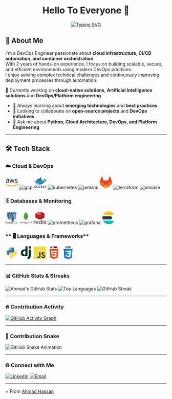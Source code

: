 <div align="center">
  
# Hello To Everyone 👋

[![Typing SVG](https://readme-typing-svg.herokuapp.com?font=Fira+Code&pause=1000&color=2E9EF7&center=true&vCenter=true&width=550&lines=I'm+Ahmad+Hassan;DevOps+%26+Cloud+Engineer;2%2B+Years+Experience;Currently+Working+as+a+DevSecOps+Engineer)](https://git.io/typing-svg)


</div>

## 🚀 About Me
I'm a DevOps Engineer passionate about **cloud infrastructure, CI/CD automation, and container orchestration**.  
With 2 years of hands-on experience, I focus on building scalable, secure, and efficient environments using modern DevOps practices.  
I enjoy solving complex technical challenges and continuously improving deployment processes through automation.

 🔭 Currently working on **cloud-native solutions**, **Artificial Intelligence solutions** and **DevOps/Platform engineering**
- 🌱 Always learning about **emerging technologies** and **best practices**
- 👯 Looking to collaborate on **open-source projects** and **DevOps initiatives**
- 💬 Ask me about **Python, Cloud Architecture, DevOps, and Platform Engineering**
---

## 🛠️ Tech Stack

### **☁️ Cloud & DevOps**
<p align="left">
  <img src="https://raw.githubusercontent.com/devicons/devicon/master/icons/amazonwebservices/amazonwebservices-original-wordmark.svg" alt="aws" width="40" height="40"/>
  <img src="https://www.vectorlogo.zone/logos/google_cloud/google_cloud-icon.svg" alt="gcp" width="40" height="40"/>
  <img src="https://raw.githubusercontent.com/devicons/devicon/master/icons/docker/docker-original-wordmark.svg" alt="docker" width="40" height="40"/>
  <img src="https://www.vectorlogo.zone/logos/kubernetes/kubernetes-icon.svg" alt="kubernetes" width="40" height="40"/>
  <img src="https://www.vectorlogo.zone/logos/jenkins/jenkins-icon.svg" alt="jenkins" width="40" height="40"/>
  <img src="https://raw.githubusercontent.com/devicons/devicon/master/icons/gitlab/gitlab-original.svg" alt="gitlab" width="40" height="40"/>
  <img src="https://www.vectorlogo.zone/logos/terraformio/terraformio-icon.svg" alt="terraform" width="40" height="40"/>
  <img src="https://www.vectorlogo.zone/logos/ansible/ansible-icon.svg" alt="ansible" width="40" height="40"/>
</p>

### **🗄️ Databases & Monitoring**
<p align="left">
  <img src="https://raw.githubusercontent.com/devicons/devicon/master/icons/postgresql/postgresql-original-wordmark.svg" alt="postgresql" width="40" height="40"/>
  <img src="https://raw.githubusercontent.com/devicons/devicon/master/icons/mongodb/mongodb-original-wordmark.svg" alt="mongodb" width="40" height="40"/>
  <img src="https://raw.githubusercontent.com/devicons/devicon/master/icons/redis/redis-original-wordmark.svg" alt="redis" width="40" height="40"/>
  <img src="https://www.vectorlogo.zone/logos/prometheusio/prometheusio-icon.svg" alt="prometheus" width="40" height="40"/>
  <img src="https://www.vectorlogo.zone/logos/grafana/grafana-icon.svg" alt="grafana" width="40" height="40"/>
  <img src="https://raw.githubusercontent.com/devicons/devicon/master/icons/elasticsearch/elasticsearch-original.svg" alt="elasticsearch" width="40" height="40"/>
</p>



### ** 🖥️ Languages & Frameworks**
<p align="left">
  <img src="https://raw.githubusercontent.com/devicons/devicon/master/icons/python/python-original.svg" alt="python" width="40" height="40"/>
  <img src="https://raw.githubusercontent.com/devicons/devicon/master/icons/django/django-plain.svg" alt="django" width="40" height="40"/>
  <img src="https://raw.githubusercontent.com/devicons/devicon/master/icons/javascript/javascript-original.svg" alt="javascript" width="40" height="40"/>
  <img src="https://raw.githubusercontent.com/devicons/devicon/master/icons/html5/html5-original-wordmark.svg" alt="html5" width="40" height="40"/>
  <img src="https://raw.githubusercontent.com/devicons/devicon/master/icons/css3/css3-original-wordmark.svg" alt="css3" width="40" height="40"/>
</p>

---

### 📊 GitHub Stats & Streaks
![Ahmad's GitHub Stats](https://github-readme-stats.vercel.app/api?username=AhmadHassan&show_icons=true&theme=tokyonight)
![Top Languages](https://github-readme-stats.vercel.app/api/top-langs/?username=AhmadHassan&layout=compact&theme=tokyonight)
![GitHub Streak](https://github-readme-streak-stats.herokuapp.com/?user=AhmadHassan&theme=tokyonight&hide_border=false)

---

### 🔥 Contribution Activity
[![GitHub Activity Graph](https://github-readme-activity-graph.vercel.app/graph?username=AhmadHassan&bg_color=0D1117&color=79FE96&line=00AEFF&point=FFFFFF&area=true&hide_border=true)](https://github.com/AhmadHassan)

---

### 🐍 Contribution Snake
![GitHub Snake Animation](https://github.com/AhmadHassan/AhmadHassan/blob/output/github-contribution-grid-snake.svg)

---

### 🌐 Connect with Me
[![LinkedIn](https://img.shields.io/badge/LinkedIn-0A66C2?style=for-the-badge&logo=linkedin&logoColor=white)](https://linkedin.com/in/ahmad-hassan-2980a927a)
[![Email](https://img.shields.io/badge/Email-D14836?style=for-the-badge&logo=gmail&logoColor=white)](mailto:ahmadhassanofficala@gmail.com)

---

⭐️ From [Ahmad Hassan](https://github.com/AhmadHassan)
